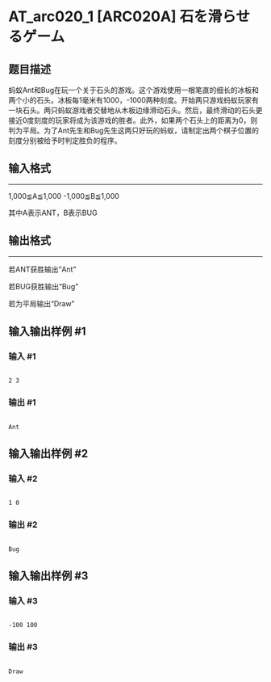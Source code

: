 # AT_arc020_1 [ARC020A] 石を滑らせるゲーム

## 题目描述

蚂蚁Ant和Bug在玩一个关于石头的游戏。这个游戏使用一根笔直的细长的冰板和两个小的石头。冰板每1毫米有1000，-1000两种刻度。开始两只游戏蚂蚁玩家有一块石头。两只蚂蚁游戏者交替地从木板边缘滑动石头。然后，最终滑动的石头更接近0度刻度的玩家将成为该游戏的胜者。此外，如果两个石头上的距离为0，则判为平局。为了Ant先生和Bug先生这两只好玩的蚂蚁，请制定出两个棋子位置的刻度分别被给予时判定胜负的程序。

## 输入格式

--------

1,000≦A≦1,000 -1,000≦B≦1,000

其中A表示ANT，B表示BUG

## 输出格式

--------

若ANT获胜输出“Ant”

若BUG获胜输出“Bug”

若为平局输出“Draw”

## 输入输出样例 #1

### 输入 #1

```
2 3
```

### 输出 #1

```
Ant
```

## 输入输出样例 #2

### 输入 #2

```
1 0
```

### 输出 #2

```
Bug
```

## 输入输出样例 #3

### 输入 #3

```
-100 100
```

### 输出 #3

```
Draw
```